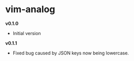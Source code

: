 vim-analog
==========

**v0.1.0**

* Initial version

**v0.1.1**

* Fixed bug caused by JSON keys now being lowercase.
